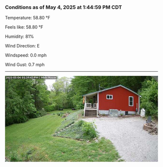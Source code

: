 ### Conditions as of May 4, 2025 at 1:44:59 PM CDT 

Temperature: 58.80 &deg;F

Feels like: 58.80 &deg;F

Humidity: 81%

Wind Direction: E

Windspeed: 0.0 mph

Wind Gust: 0.7 mph

---

<img src="./images/latest.jpeg"/>

